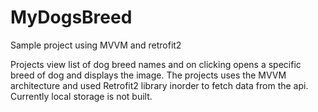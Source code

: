 # MyDogsBreed
Sample project using MVVM and retrofit2

Projects view list of dog breed names and on clicking opens a specific breed of dog and displays the image. The projects uses the MVVM architecture and used Retrofit2 library inorder to fetch data from the api. Currently local storage is not built.
